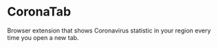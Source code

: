 # CoronaTab
Browser extension that shows Coronavirus statistic in your region every time you open a new tab.

